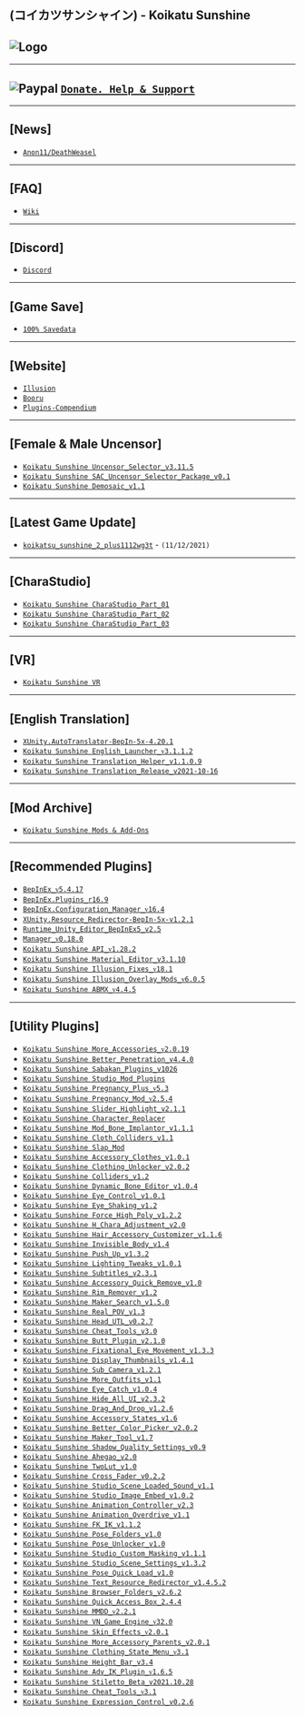 (コイカツサンシャイン) - Koikatu Sunshine
--

![Logo](https://i.imgur.com/LAvBM2E.png")
--

---
![Paypal](https://i.imgur.com/3V57ymK.png") [`Donate. Help & Support`](https://paypal.me/PastebinSupport?locale.x=en_US)
--

---
**[News]** 
--
- [`Anon11/DeathWeasel`](https://www.patreon.com/posts/53085409)

---
**[FAQ]** 
--
- [`Wiki`](http://wiki.anime-sharing.com/hgames/index.php?title=Koikatsu_Sunshine)

---
**[Discord]**
--
- [`Discord`](https://discord.gg/hevygx6)

---
**[Game Save]**
--
- [`100% Savedata`](https://cdn.discordapp.com/attachments/555528419442425883/882133662978695188/00__Save_Sunshine.zip)

---
**[Website]**
--
- [`Illusion`](http://www.illusion.jp/preview/koikatsu_sunshine/index.php?0528DhKY3)
- [`Booru`](https://kenzato.uk/booru/)
- [`Plugins-Compendium`](https://github.com/Frostation/KK-Plugins-Compendium)

---
**[Female & Male Uncensor]**
--
- [`Koikatu Sunshine Uncensor_Selector_v3.11.5`](https://github.com/IllusionMods/KK_Plugins/releases)
- [`Koikatu Sunshine SAC_Uncensor_Selector_Package_v0.1`](https://www.mediafire.com/file/bj5gc72q1986uu0/Koikatu_Sunshine_SAC_Uncensor_Selector_Package_v0.1.zip/file)
- [`Koikatu Sunshine Demosaic_v1.1`](https://github.com/IllusionMods/KK_Plugins/releases)

---
**[Latest Game Update]**
--
- [`koikatsu_sunshine_2_plus1112wg3t`](https://dl.betterrepack.com/IllusionLib/Koikatsu%20Sunshine/Updates/koikatsu_sunshine_2_plus1112wg3t.exe) - `(11/12/2021)`

---
**[CharaStudio]**
--
- [`Koikatu Sunshine CharaStudio_Part_01`](https://mega.nz/file/BT4h3aRD#MrRf7irysP421-nPoE1V8ExtnIrj8NwWBTCXlx4W5D0)
- [`Koikatu Sunshine CharaStudio_Part_02`](https://mega.nz/file/ISJmTbhb#4ngXTFsw2WaG7yqE8zyfQMXLP52vtgjV7F1rN4LNUYs)
- [`Koikatu Sunshine CharaStudio_Part_03`](https://mega.nz/file/oPYUSDrZ#BuzMp2juMjHFIxLnwlvpsIuemdPbx_nGZAMEWXDg3N4)

---
**[VR]**
--
- [`Koikatu Sunshine VR`](https://mega.nz/file/ASpkzY6Y#624_WWyBvI8S_YDCILiARzZueru4xfImsHDfovj_TKo)

---
**[English Translation]**
--
- [`XUnity.AutoTranslator-BepIn-5x-4.20.1`](https://github.com/bbepis/XUnity.AutoTranslator/releases)
- [`Koikatu Sunshine English_Launcher_ᴠ3.1.1.2`](https://cdn.discordapp.com/attachments/840176841146630204/889800841274482699/IllusionLaunchers_Koikatsu_Sunshine_3.1.1.20074.zip)
- [`Koikatu Sunshine Translation_Helper_v1.1.0.9`](https://github.com/GeBo1/GeBoPlugins/releases/tag/r37)
- [`Koikatu Sunshine Translation_Release_v2021-10-16`](https://github.com/IllusionMods/KKS-Translation/releases/tag/v2)

---
**[Mod Archive]**
--
- [`Koikatu Sunshine Mods & Add-Ons`](https://www.mediafire.com/folder/doue908o4vx7z/Mods+&+Add-onX)

---
**[Recommended Plugins]**
--
- [`BepInEx_ᴠ5.4.17`](https://github.com/BepInEx/BepInEx/releases)
- [`BepInEx.Plugins_r16.9`](https://github.com/IllusionMods/BepisPlugins)
- [`BepInEx.Configuration_Manager_ᴠ16.4`](https://github.com/BepInEx/BepInEx.ConfigurationManager/releases)
- [`XUnity.Resource_Redirector-BepIn-5x-v1.2.1`](https://github.com/bbepis/XUnity.AutoTranslator/releases)
- [`Runtime_Unity_Editor_BepInEx5_v2.5`](https://github.com/ManlyMarco/RuntimeUnityEditor/releases/latest) 
- [`Manager_ᴠ0.18.0`](https://github.com/IllusionMods/KKManager/releases)
- [`Koikatu Sunshine API_ᴠ1.28.2`](https://github.com/IllusionMods/IllusionModdingAPI)
- [`Koikatu Sunshine Material_Editor_v3.1.10`](https://github.com/IllusionMods/KK_Plugins)
- [`Koikatu Sunshine Illusion_Fixes_ᴠ18.1`](https://github.com/IllusionMods/IllusionFixes/releases)
- [`Koikatu Sunshine Illusion_Overlay_Mods_ᴠ6.0.5`](https://github.com/ManlyMarco/Illusion-Overlay-Mods/releases/)
- [`Koikatu Sunshine ABMX_ᴠ4.4.5`](https://github.com/ManlyMarco/ABMX/releases)

---
**[Utility Plugins]**
--
- [`Koikatu Sunshine More_Accessories_ᴠ2.0.19`](https://github.com/jalil49/MoreAccessories/releases)
- [`Koikatu Sunshine Better_Penetration_v4.4.0`](https://github.com/Animal42069/BetterPenetration/releases/tag/4.4.0)
- [`Koikatu Sunshine Sabakan_Plugins_v1026`](https://cdn.discordapp.com/attachments/847675345297473546/898512198492651540/Sabakan_Plugins_1026.zip)
- [`Koikatu Sunshine Studio_Mod_Plugins`](https://app.mediafire.com/yegzotkjkpfyj)
- [`Koikatu Sunshine Pregnancy_Plus_ᴠ5.3`](https://github.com/thojmr/KK_PregnancyPlus/releases)
- [`Koikatu Sunshine Pregnancy_Mod_ᴠ2.5.4`](https://www.patreon.com/posts/40713494)
- [`Koikatu Sunshine Slider_Highlight_v2.1.1`](https://www.patreon.com/posts/44119450)
- [`Koikatu Sunshine Character_Replacer`](https://cdn.discordapp.com/attachments/847675345297473546/850421528655036487/KKS_CharacterReplacer.dll)
- [`Koikatu Sunshine Mod_Bone_Implantor_v1.1.1`](https://github.com/IllusionMods/ModBoneImplantor)
- [`Koikatu Sunshine Cloth_Colliders_v1.1`](https://www.patreon.com/posts/35139324)
- [`Koikatu Sunshine Slap_Mod`](https://cdn.discordapp.com/attachments/847675345297473546/881154322476462111/KKS_Slapmod.zip)
- [`Koikatu Sunshine Accessory_Clothes_v1.0.1`](https://github.com/IllusionMods/KK_Plugins#readme)
- [`Koikatu Sunshine Clothing_Unlocker_v2.0.2`](https://github.com/IllusionMods/KK_Plugins#readme)
- [`Koikatu Sunshine Colliders_v1.2`](https://github.com/IllusionMods/KK_Plugins#readme)
- [`Koikatu Sunshine Dynamic_Bone_Editor_v1.0.4`](https://github.com/IllusionMods/KK_Plugins#readme)
- [`Koikatu Sunshine Eye_Control_v1.0.1`](https://github.com/IllusionMods/KK_Plugins#readme)
- [`Koikatu Sunshine Eye_Shaking_v1.2`](https://github.com/IllusionMods/KK_Plugins#readme)
- [`Koikatu Sunshine Force_High_Poly_v1.2.2`](https://github.com/IllusionMods/KK_Plugins#readme)
- [`Koikatu Sunshine H_Chara_Adjustment_v2.0`](https://github.com/IllusionMods/KK_Plugins#readme)
- [`Koikatu Sunshine Hair_Accessory_Customizer_v1.1.6`](https://github.com/IllusionMods/KK_Plugins#readme)
- [`Koikatu Sunshine Invisible_Body_v1.4`](https://github.com/IllusionMods/KK_Plugins#readme)
- [`Koikatu Sunshine Push_Up_v1.3.2`](https://github.com/IllusionMods/KK_Plugins#readme)
- [`Koikatu Sunshine Lighting_Tweaks_v1.0.1`](https://github.com/IllusionMods/KK_Plugins#readme)
- [`Koikatu Sunshine Subtitles_v2.3.1`](https://github.com/IllusionMods/KK_Plugins#readme)
- [`Koikatu Sunshine Accessory_Quick_Remove_v1.0`](https://github.com/IllusionMods/KK_Plugins#readme)
- [`Koikatu Sunshine Rim_Remover_v1.2`](https://github.com/IllusionMods/RimRemover)
- [`Koikatu Sunshine Maker_Search_v1.5.0`](https://github.com/Mantas-2155X/MakerSearch/releases/tag/v1.5.0)
- [`Koikatu Sunshine Real_POV_v1.3`](https://cdn.discordapp.com/attachments/847675345297473546/883048777898926140/RealPOV.KoikatsuSunshine_v1.3.zip)
- [`Koikatu Sunshine Head_UTL_v0.2.7`](https://cdn.discordapp.com/attachments/847675345297473546/890488769579470848/KKS_HeadUtl.zip)
- [`Koikatu Sunshine Cheat_Tools_v3.0`](https://www.patreon.com/posts/37889909)
- [`Koikatu Sunshine Butt_Plugin_v2.1.0`](https://www.patreon.com/posts/55589270)
- [`Koikatu Sunshine Fixational_Eye_Movement_v1.3.3`](https://cdn.discordapp.com/attachments/847675345297473546/882962715516215366/KKS_FixationalEyeMovement.zip)
- [`Koikatu Sunshine Display_Thumbnails_v1.4.1`](https://cdn.discordapp.com/attachments/847675345297473546/883305822912925706/KKS_DisplayofThumbnails.zip)
- [`Koikatu Sunshine Sub_Camera_v1.2.1`](https://cdn.discordapp.com/attachments/847675345297473546/883306075275800606/KKS_SubCamera.zip)
- [`Koikatu Sunshine More_Outfits_v1.1`](https://github.com/IllusionMods/KK_Plugins#readme)
- [`Koikatu Sunshine Eye_Catch_v1.0.4`](https://cdn.discordapp.com/attachments/847675345297473546/883305601013280808/KKS_EyeCatch.zip)
- [`Koikatu Sunshine Hide_All_UI_v2.3.2`](https://github.com/IllusionMods/HideAllUI/releases/tag/v2.3.1)
- [`Koikatu Sunshine Drag_And_Drop_v1.2.6`](https://github.com/IllusionMods/DragAndDrop/releases/tag/v1.2.5)
- [`Koikatu Sunshine Accessory_States_v1.6`](https://github.com/jalil49/Maker_Tools/releases/tag/1.7)
- [`Koikatu Sunshine Better_Color_Picker_v2.0.2`](https://github.com/ManlyMarco/Illusion_BetterColorPicker/releases/latest)
- [`Koikatu Sunshine Maker_Tool_v1.7`](https://github.com/jalil49/Maker_Tools/releases/tag/1.7)
- [`Koikatu Sunshine Shadow_Quality_Settings_v0.9`](https://ux.getuploader.com/nHaruka_KK/download/66)
- [`Koikatu Sunshine Ahegao_v2.0`](https://github.com/IllusionMods/Ahegao/releases/tag/2.0)
- [`Koikatu Sunshine TwoLut_v1.0`](https://github.com/IllusionMods/KK_Plugins#readme)
- [`Koikatu Sunshine Cross_Fader_v0.2.2`](https://cdn.discordapp.com/attachments/847675345297473546/894513051091496970/KKS_CrossFader.zip)
- [`Koikatu Sunshine Studio_Scene_Loaded_Sound_v1.1`](https://github.com/IllusionMods/KK_Plugins#readme)
- [`Koikatu Sunshine Studio_Image_Embed_v1.0.2`](https://github.com/IllusionMods/KK_Plugins#readme)
- [`Koikatu Sunshine Animation_Controller_v2.3`](https://github.com/IllusionMods/KK_Plugins#readme)
- [`Koikatu Sunshine Animation_Overdrive_v1.1`](https://github.com/IllusionMods/KK_Plugins#readme)
- [`Koikatu Sunshine FK_IK_v1.1.2`](https://github.com/IllusionMods/KK_Plugins#readme)
- [`Koikatu Sunshine Pose_Folders_v1.0`](https://github.com/IllusionMods/KK_Plugins#readme)
- [`Koikatu Sunshine Pose_Unlocker_v1.0`](https://github.com/IllusionMods/KK_Plugins#readme)
- [`Koikatu Sunshine Studio_Custom_Masking_v1.1.1`](https://github.com/IllusionMods/KK_Plugins#readme)
- [`Koikatu Sunshine Studio_Scene_Settings_v1.3.2`](https://github.com/IllusionMods/KK_Plugins#readme)
- [`Koikatu Sunshine Pose_Quick_Load_v1.0`](https://github.com/IllusionMods/KK_Plugins#readme)
- [`Koikatu Sunshine Text_Resource_Redirector_v1.4.5.2`](https://github.com/IllusionMods/KK_Plugins#readme)
- [`Koikatu Sunshine Browser_Folders_v2.6.2`](https://github.com/jalil49/MoreAccessories/releases)
- [`Koikatu Sunshine Quick_Access_Box_2.4.4`](https://github.com/jalil49/MoreAccessories/releases)
- [`Koikatu Sunshine MMDD_ᴠ2.2.1`](https://mega.nz/folder/NQhG3IjA#rwyaVwE0O1t3pJe5Fefv2Q/folder/EcY0SACY)
- [`Koikatu Sunshine VN_Game_Engine_ᴠ32.0`](https://mega.nz/#F!oiB2wAQK!ojGIzlAN-1B-263uUDEalQ)
- [`Koikatu Sunshine Skin_Effects_ᴠ2.0.1`](https://github.com/ManlyMarco/KK_SkinEffects/releases)
- [`Koikatu Sunshine More_Accessory_Parents_v2.0.1`](https://www.patreon.com/posts/24129495)
- [`Koikatu Sunshine Clothing_State_Menu_ᴠ3.1`](https://github.com/ManlyMarco/KK_ClothingStateMenu/releases)
- [`Koikatu Sunshine Height_Bar_v3.4`](https://www.patreon.com/posts/35859949)
- [`Koikatu Sunshine Adv_IK_Plugin_ᴠ1.6.5`](https://github.com/OrangeSpork/AdvIKPlugin/releases)
- [`Koikatu Sunshine Stiletto_Beta_v2021.10.28`](https://github.com/Cl33p/Stiletto/releases/tag/v1)
- [`Koikatu Sunshine Cheat_Tools_ᴠ3.1`](https://www.patreon.com/posts/37889909)
- [`Koikatu Sunshine Expression_Control_v0.2.6`](https://drive.google.com/file/d/1bonOxdZSUUvmckT8qPasGULrVJ8Dh3mx/view?usp=sharing)
